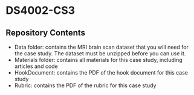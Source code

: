 # DS4002-CS3
## Repository Contents
- Data folder: contains the MRI brain scan dataset that you will need for the case study. The dataset must be unzipped before you can use it.
- Materials folder: contains all materials for this case study, including articles and code
- HookDocument: contains the PDF of the hook document for this case study
- Rubric: contains the PDF of the rubric for this case study
